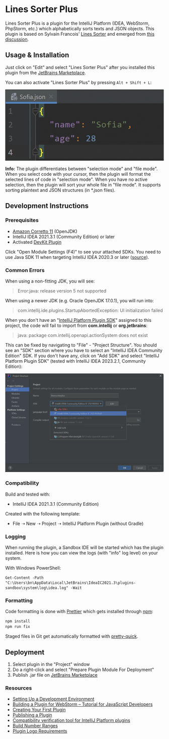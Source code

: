 # Lines Sorter Plus

Lines Sorter Plus is a plugin for the IntelliJ Platform (IDEA, WebStorm, PhpStorm, etc.) which alphabetically sorts texts and JSON objects. This plugin is based on Sylvain Francois' [Lines Sorter](https://plugins.jetbrains.com/plugin/5919-lines-sorter) and emerged from [this discussion](https://github.com/syllant/idea-plugin-linessorter/issues/16).

## Usage & Installation

Just click on "Edit" and select "Lines Sorter Plus" after you installed this plugin from the [JetBrains Marketplace](https://plugins.jetbrains.com/).

You can also activate "Lines Sorter Plus" by pressing `Alt + Shift + L`:

![Demo of Lines Sorter Plus](./readme.gif)

**Info:** The plugin differentiates between "selection mode" and "file mode". When you select code with your cursor, then the plugin will format the selected lines of code in "selection mode". When you have no active selection, then the plugin will sort your whole file in "file mode". It supports sorting plaintext and JSON structures (in \*.json files).

## Development Instructions

### Prerequisites

- [Amazon Corretto 11](https://aws.amazon.com/corretto/) (OpenJDK)
- IntelliJ IDEA 2021.3.1 (Community Edition) or later
- Activated [DevKit Plugin](https://plugins.jetbrains.com/docs/intellij/welcome.html)

Click "Open Module Settings (F4)" to see your attached SDKs. You need to use Java SDK 11 when targeting IntelliJ IDEA 2020.3 or later ([source](https://plugins.jetbrains.com/docs/intellij/setting-up-environment.html#configuring-intellij-platform-sdk)).

### Common Errors

When using a non-fitting JDK, you will see:

> Error:java: release version 5 not supported

When using a newer JDK (e.g. Oracle OpenJDK 17.0.1), you will run into:

> com.intellij.ide.plugins.StartupAbortedException: UI initialization failed

When you don't have an "[IntelliJ Platform Plugin SDK](https://plugins.jetbrains.com/docs/intellij/setting-up-theme-environment.html#add-intellij-platform-plugin-sdk)" assigned to this project, the code will fail to import from **com.intellij** or **org.jetbrains**:

> java: package com.intellij.openapi.actionSystem does not exist

This can be fixed by navigating to "File" - "Project Structure". You should see an "SDK" section where you have to select an "IntelliJ IDEA Community Edition" SDK. If you don't have any, click on "Add SDK" and select "IntelliJ Platform Plugin SDK" (tested with IntelliJ IDEA 2023.2.1, Community Edition):

![SDK Selection](./sdk-selection.png)

### Compatibility

Build and tested with:

- IntelliJ IDEA 2021.3.1 (Community Edition)

Created with the following template:

- File ➝ New ➝ Project ➝ IntelliJ Platform Plugin (without Gradle)

### Logging

When running the plugin, a Sandbox IDE will be started which has the plugin installed. Here is how you can view the logs (with "info" log level) on your system.

With Windows PowerShell:

```
Get-Content -Path "C:\Users\bn\AppData\Local\JetBrains\IdeaIC2021.3\plugins-sandbox\system\log\idea.log" -Wait
```

### Formatting

Code formatting is done with [Prettier](https://prettier.io/) which gets installed through [npm](https://www.npmjs.com/):

```bash
npm install
npm run fix
```

Staged files in Git get automatically formatted with [pretty-quick](https://github.com/azz/pretty-quick).

## Deployment

1. Select plugin in the "Project" window
2. Do a right-click and select "Prepare Plugin Module For Deployment"
3. Publish .jar file on [JetBrains Marketplace](https://plugins.jetbrains.com/plugin/add#intellij)

### Resources

- [Setting Up a Development Environment﻿](https://plugins.jetbrains.com/docs/intellij/setting-up-environment.html#configuring-intellij-platform-sdk)
- [Building a Plugin for WebStorm – Tutorial for JavaScript Developers](https://blog.jetbrains.com/webstorm/2021/09/building-a-plugin-for-webstorm-part-1/)
- [Creating Your First Plugin](https://plugins.jetbrains.com/docs/intellij/getting-started.html)
- [Publishing a Plugin](https://plugins.jetbrains.com/docs/intellij/publishing-plugin.html)
- [Compatibility verification tool for IntelliJ Platform plugins](https://github.com/JetBrains/intellij-plugin-verifier)
- [Build Number Ranges](https://plugins.jetbrains.com/docs/intellij/build-number-ranges.html)
- [Plugin Logo Requirements](https://plugins.jetbrains.com/docs/intellij/plugin-icon-file.html#plugin-logo-requirements)
